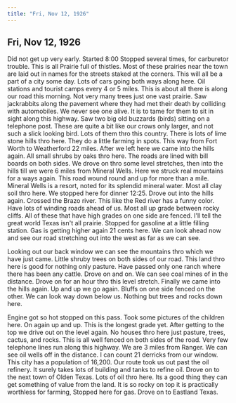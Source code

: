 ```yaml
---  
title: "Fri, Nov 12, 1926"  
---  
```

## Fri, Nov 12, 1926
Did not get up very early. Started 8:00 Stopped several times, for carburetor trouble. This is all Prairie full of thistles. Most of these prairies near the town are laid out in names for the streets staked at the corners. This will all be a part of a city some day. Lots of cars going both ways along here. Oil stations and tourist camps every 4 or 5 miles. This is about all there is along our road this morning. Not very many trees just one vast prairie. Saw jackrabbits along the pavement where they had met their death by colliding with automobiles. We never see one alive. It is to tame for them to sit in sight along this highway. Saw two big old buzzards (birds) sitting on a telephone post. These are quite a bit like our crows only larger, and not such a slick looking bird. Lots of them thro this country. There is lots of lime stone hills thro here. They do a little farming in spots. This way from Fort Worth to Weatherford 22 miles. After we left here we came into the hills again. All small shrubs by oaks thro here. The roads are lined with bill boards on both sides. We drove on thro some level stretches, then into the hills till we were 6 miles from Mineral Wells. Here we struck real mountains for a ways again. This road wound round and up for more than a mile. Mineral Wells is a resort, noted for its splendid mineral water. Most all clay soil thro here. We stopped here for dinner 12:25. Drove out into the hills again. Crossed the Brazo river. This like the Red river has a funny color. Have lots of winding roads ahead of us. Most all up grade between rocky cliffs. All of these that have high grades on one side are fenced. I'll tell the great world Texas isn't all prairie. Stopped for gasoline at a little filling station. Gas is getting higher again 21 cents here. We can look ahead now and see our road stretching out into the west as far as we can see.

Looking out our back window we can see the mountains thro which we have just came. Little shruby trees on both sides of our road. This land thro here is good for nothing only pasture. Have passed only one ranch where there has been any cattle. Drove on and on. We can see coal mines of in the distance. Drove on for an hour thro this level stretch. Finally we came into the hills again. Up and up we go again. Bluffs on one side fenced on the other. We can look way down below us. Nothing but trees and rocks down here.

Engine got so hot stopped on this pass. Took some pictures of the children here. On again up and up. This is the longest grade yet. After getting to the top we drive out on the level again. No houses thro here just pasture, trees, cactus, and rocks. This is all well fenced on both sides of the road. Very few telephone lines run along this highway. We are 3 miles from Ranger. We can see oil wells off in the distance. I can count 21 derricks from our window. This city has a population of 16,200. Our route took us out past the oil refinery. It surely takes lots of building and tanks to refine oil. Drove on to the next town of Olden Texas. Lots of oil thro here. Its a good thing they can get something of value from the land. It is so rocky on top it is practically worthless for farming, Stopped here for gas. Drove on to Eastland Texas.

